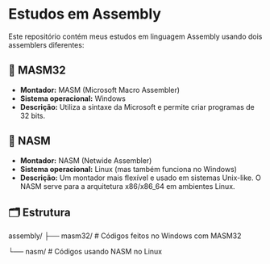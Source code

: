 # Estudos em Assembly

Este repositório contém meus estudos em linguagem Assembly usando dois assemblers diferentes:

## 📌 MASM32

- **Montador:** MASM (Microsoft Macro Assembler)
- **Sistema operacional:** Windows
- **Descrição:** Utiliza a sintaxe da Microsoft e permite criar programas de 32 bits. 

## 📌 NASM

- **Montador:** NASM (Netwide Assembler)
- **Sistema operacional:** Linux (mas também funciona no Windows)
- **Descrição:** Um montador mais flexível e usado em sistemas Unix-like. O NASM serve para a arquitetura x86/x86_64 em ambientes Linux.

## 🗂 Estrutura

assembly/
├── masm32/ # Códigos feitos no Windows com MASM32

└── nasm/ # Códigos usando NASM no Linux
